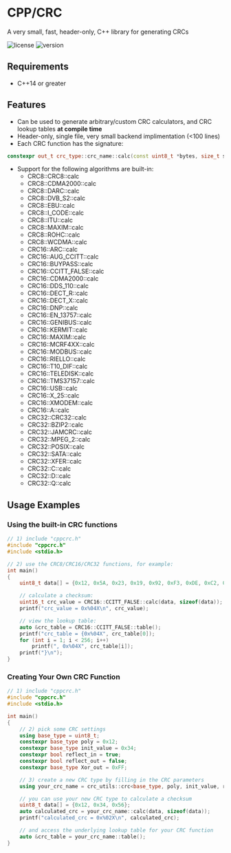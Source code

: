 # CPP/CRC
A very small, fast, header-only, C++ library for generating CRCs

![license](https://img.shields.io/badge/license-MIT-informational) ![version](https://img.shields.io/badge/version-1.0-blue)

## Requirements
* C++14 or greater

## Features
* Can be used to generate arbitrary/custom CRC calculators, and CRC lookup tables **at compile time**
* Header-only, single file, very small backend implimentation (<100 lines)
* Each CRC function has the signature:
```cpp
constexpr out_t crc_type::crc_name::calc(const uint8_t *bytes, size_t size, out_t crc = initial_value)
```
* Support for the following algorithms are built-in:
    * CRC8::CRC8::calc
    * CRC8::CDMA2000::calc
    * CRC8::DARC::calc
    * CRC8::DVB_S2::calc
    * CRC8::EBU::calc
    * CRC8::I_CODE::calc
    * CRC8::ITU::calc
    * CRC8::MAXIM::calc
    * CRC8::ROHC::calc
    * CRC8::WCDMA::calc
    * CRC16::ARC::calc
    * CRC16::AUG_CCITT::calc
    * CRC16::BUYPASS::calc
    * CRC16::CCITT_FALSE::calc
    * CRC16::CDMA2000::calc
    * CRC16::DDS_110::calc
    * CRC16::DECT_R::calc
    * CRC16::DECT_X::calc
    * CRC16::DNP::calc
    * CRC16::EN_13757::calc
    * CRC16::GENIBUS::calc
    * CRC16::KERMIT::calc
    * CRC16::MAXIM::calc
    * CRC16::MCRF4XX::calc
    * CRC16::MODBUS::calc
    * CRC16::RIELLO::calc
    * CRC16::T10_DIF::calc
    * CRC16::TELEDISK::calc
    * CRC16::TMS37157::calc
    * CRC16::USB::calc
    * CRC16::X_25::calc
    * CRC16::XMODEM::calc
    * CRC16::A::calc
    * CRC32::CRC32::calc
    * CRC32::BZIP2::calc
    * CRC32::JAMCRC::calc
    * CRC32::MPEG_2::calc
    * CRC32::POSIX::calc
    * CRC32::SATA::calc
    * CRC32::XFER::calc
    * CRC32::C::calc
    * CRC32::D::calc
    * CRC32::Q::calc

## Usage Examples

### Using the built-in CRC functions
```cpp
// 1) include "cppcrc.h"
#include "cppcrc.h"
#include <stdio.h>

// 2) use the CRC8/CRC16/CRC32 functions, for example:
int main()
{
    uint8_t data[] = {0x12, 0x5A, 0x23, 0x19, 0x92, 0xF3, 0xDE, 0xC2, 0x5A, 0x1F, 0x91, 0xA3};

    // calculate a checksum:
    uint16_t crc_value = CRC16::CCITT_FALSE::calc(data, sizeof(data));
    printf("crc_value = 0x%04X\n", crc_value);

    // view the lookup table:
    auto &crc_table = CRC16::CCITT_FALSE::table();
    printf("crc_table = {0x%04X", crc_table[0]);
    for (int i = 1; i < 256; i++)
        printf(", 0x%04X", crc_table[i]);
    printf("}\n");
}
```

### Creating Your Own CRC Function
```cpp
// 1) include "cppcrc.h"
#include "cppcrc.h"
#include <stdio.h>

int main()
{
    // 2) pick some CRC settings
    using base_type = uint8_t;
    constexpr base_type poly = 0x12;
    constexpr base_type init_value = 0x34;
    constexpr bool reflect_in = true;
    constexpr bool reflect_out = false;
    constexpr base_type Xor_out = 0xFF;

    // 3) create a new CRC type by filling in the CRC parameters
    using your_crc_name = crc_utils::crc<base_type, poly, init_value, reflect_in, reflect_out, Xor_out>;

    // you can use your new CRC type to calculate a checksum
    uint8_t data[] = {0x12, 0x34, 0x56};
    auto calculated_crc = your_crc_name::calc(data, sizeof(data));
    printf("calculated_crc = 0x%02X\n", calculated_crc);

    // and access the underlying lookup table for your CRC function
    auto &crc_table = your_crc_name::table();
}
```